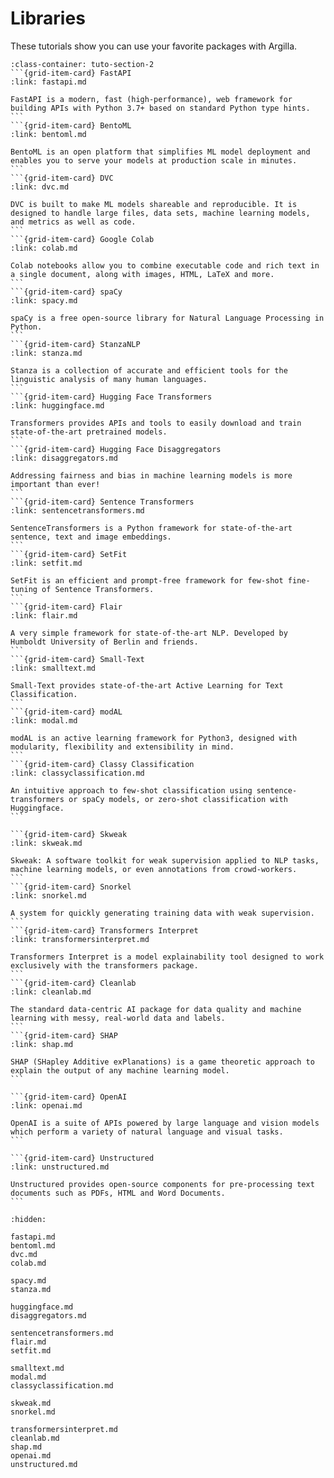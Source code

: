 # Libraries

These tutorials show you can use your favorite packages with Argilla.

````{grid} 1 1 2 2
:class-container: tuto-section-2
```{grid-item-card} FastAPI
:link: fastapi.md

FastAPI is a modern, fast (high-performance), web framework for building APIs with Python 3.7+ based on standard Python type hints.
```
```{grid-item-card} BentoML
:link: bentoml.md

BentoML is an open platform that simplifies ML model deployment and enables you to serve your models at production scale in minutes.
```
```{grid-item-card} DVC
:link: dvc.md

DVC is built to make ML models shareable and reproducible. It is designed to handle large files, data sets, machine learning models, and metrics as well as code.
```
```{grid-item-card} Google Colab
:link: colab.md

Colab notebooks allow you to combine executable code and rich text in a single document, along with images, HTML, LaTeX and more.
```
```{grid-item-card} spaCy
:link: spacy.md

spaCy is a free open-source library for Natural Language Processing in Python.
```
```{grid-item-card} StanzaNLP
:link: stanza.md

Stanza is a collection of accurate and efficient tools for the linguistic analysis of many human languages.
```
```{grid-item-card} Hugging Face Transformers
:link: huggingface.md

Transformers provides APIs and tools to easily download and train state-of-the-art pretrained models.
```
```{grid-item-card} Hugging Face Disaggregators
:link: disaggregators.md

Addressing fairness and bias in machine learning models is more important than ever!
```
```{grid-item-card} Sentence Transformers
:link: sentencetransformers.md

SentenceTransformers is a Python framework for state-of-the-art sentence, text and image embeddings.
```
```{grid-item-card} SetFit
:link: setfit.md

SetFit is an efficient and prompt-free framework for few-shot fine-tuning of Sentence Transformers.
```
```{grid-item-card} Flair
:link: flair.md

A very simple framework for state-of-the-art NLP. Developed by Humboldt University of Berlin and friends.
```
```{grid-item-card} Small-Text
:link: smalltext.md

Small-Text provides state-of-the-art Active Learning for Text Classification.
```
```{grid-item-card} modAL
:link: modal.md

modAL is an active learning framework for Python3, designed with modularity, flexibility and extensibility in mind.
```
```{grid-item-card} Classy Classification
:link: classyclassification.md

An intuitive approach to few-shot classification using sentence-transformers or spaCy models, or zero-shot classification with Huggingface.
```

```{grid-item-card} Skweak
:link: skweak.md

Skweak: A software toolkit for weak supervision applied to NLP tasks, machine learning models, or even annotations from crowd-workers.
```
```{grid-item-card} Snorkel
:link: snorkel.md

A system for quickly generating training data with weak supervision.
```
```{grid-item-card} Transformers Interpret
:link: transformersinterpret.md

Transformers Interpret is a model explainability tool designed to work exclusively with the transformers package.
```
```{grid-item-card} Cleanlab
:link: cleanlab.md

The standard data-centric AI package for data quality and machine learning with messy, real-world data and labels.
```
```{grid-item-card} SHAP
:link: shap.md

SHAP (SHapley Additive exPlanations) is a game theoretic approach to explain the output of any machine learning model.
```

```{grid-item-card} OpenAI
:link: openai.md

OpenAI is a suite of APIs powered by large language and vision models which perform a variety of natural language and visual tasks.
```

```{grid-item-card} Unstructured
:link: unstructured.md

Unstructured provides open-source components for pre-processing text documents such as PDFs, HTML and Word Documents.
```
````

```{toctree}
:hidden:

fastapi.md
bentoml.md
dvc.md
colab.md

spacy.md
stanza.md

huggingface.md
disaggregators.md

sentencetransformers.md
flair.md
setfit.md

smalltext.md
modal.md
classyclassification.md

skweak.md
snorkel.md

transformersinterpret.md
cleanlab.md
shap.md
openai.md
unstructured.md
```
